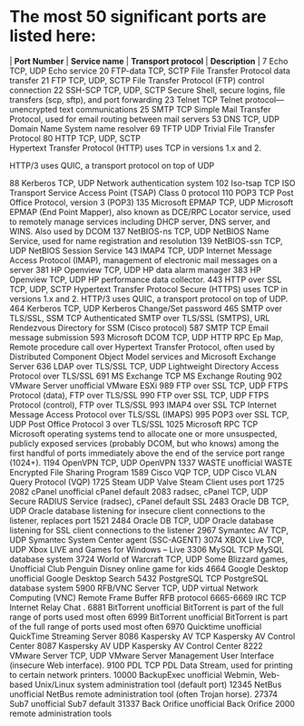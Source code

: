 # The most 50 significant ports are listed here:

| **Port Number**   |  	**Service name** | 	**Transport protocol** | **Description** |
7	Echo	TCP, UDP	Echo service
20	FTP-data	 TCP, SCTP	File Transfer Protocol data transfer
21	FTP	 TCP, UDP, SCTP	File Transfer Protocol (FTP) control connection
22	SSH-SCP	TCP, UDP, SCTP 	 Secure Shell, secure logins, file transfers (scp, sftp), and port forwarding
23	Telnet	TCP	Telnet protocol—unencrypted text communications
25	SMTP	TCP	 Simple Mail Transfer Protocol, used for email routing between mail servers
53	DNS	TCP, UDP	 Domain Name System name resolver
69	TFTP	UDP	Trivial File Transfer Protocol
80	HTTP	TCP, UDP, SCTP	
Hypertext Transfer Protocol (HTTP) uses TCP in versions 1.x and 2. 

HTTP/3 uses QUIC, a transport protocol on top of UDP

88	Kerberos	TCP, UDP	Network authentication system
102	Iso-tsap	TCP	ISO Transport Service Access Point (TSAP) Class 0 protocol
110	POP3	TCP	Post Office Protocol, version 3 (POP3)
135	Microsoft EPMAP	TCP, UDP	Microsoft EPMAP (End Point Mapper), also known as DCE/RPC Locator service, used to remotely manage services including DHCP server, DNS server, and WINS. Also used by DCOM
137	NetBIOS-ns	TCP, UDP	 NetBIOS Name Service, used for name registration and resolution
139	NetBIOS-ssn	TCP, UDP	NetBIOS Session Service
143	IMAP4	TCP, UDP	 Internet Message Access Protocol (IMAP), management of electronic mail messages on a server
381	HP Openview	TCP, UDP	HP data alarm manager
383	HP Openview	TCP, UDP	HP performance data collector.
443	HTTP over SSL	TCP, UDP, SCTP	Hypertext Transfer Protocol Secure (HTTPS) uses TCP in versions 1.x and 2. HTTP/3 uses QUIC, a transport protocol on top of UDP.
464	Kerberos	TCP, UDP	Kerberos Change/Set password
465	SMTP over TLS/SSL, SSM	TCP	Authenticated SMTP over TLS/SSL (SMTPS), URL Rendezvous Directory for SSM (Cisco protocol)
587	SMTP	TCP	Email message submission
593	Microsoft DCOM	TCP, UDP	HTTP RPC Ep Map, Remote procedure call over Hypertext Transfer Protocol, often used by Distributed Component Object Model services and Microsoft Exchange Server
636	LDAP over TLS/SSL	TCP, UDP	Lightweight Directory Access Protocol over TLS/SSL
691	MS Exchange	TCP	MS Exchange Routing
902	VMware Server	unofficial	VMware ESXi
989	FTP over SSL	TCP, UDP	FTPS Protocol (data), FTP over TLS/SSL
990	FTP over SSL	TCP, UDP	 FTPS Protocol (control), FTP over TLS/SSL
993	IMAP4 over SSL	TCP	Internet Message Access Protocol over TLS/SSL (IMAPS)
995	POP3 over SSL	TCP, UDP	Post Office Protocol 3 over TLS/SSL
1025	Microsoft RPC	TCP	Microsoft operating systems tend to allocate one or more unsuspected, publicly exposed services (probably DCOM, but who knows) among the first handful of ports immediately above the end of the service port range (1024+).
1194	OpenVPN	TCP, UDP	OpenVPN
1337	WASTE	unofficial	WASTE Encrypted File Sharing Program
1589	Cisco VQP	TCP, UDP	Cisco VLAN Query Protocol (VQP)
1725	Steam	UDP	Valve Steam Client uses port 1725 
2082	cPanel	unofficial	cPanel default
2083	radsec, cPanel	TCP, UDP	 Secure RADIUS Service (radsec), cPanel default SSL
2483	Oracle DB	TCP, UDP	Oracle database listening for insecure client connections to the listener, replaces port 1521
2484	Oracle DB	TCP, UDP	Oracle database listening for SSL client connections to the listener
2967	Symantec AV	TCP, UDP	Symantec System Center agent (SSC-AGENT)
3074	XBOX Live	TCP, UDP	Xbox LIVE and Games for Windows – Live
3306	MySQL	TCP	 MySQL database system
3724	World of Warcraft	TCP, UDP	Some Blizzard games, Unofficial Club Penguin Disney online game for kids
4664	Google Desktop	unofficial	Google Desktop Search
5432	PostgreSQL	TCP	PostgreSQL database system
5900	RFB/VNC Server	TCP, UDP	virtual Network Computing (VNC) Remote Frame Buffer RFB protocol
6665-6669	IRC	TCP	Internet Relay Chat .
6881	BitTorrent	unofficial	BitTorrent is part of the full range of ports used most often
6999	BitTorrent	unofficial	BitTorrent is part of the full range of ports used most often
6970	Quicktime	unofficial	QuickTime Streaming Server
8086	Kaspersky AV	TCP	Kaspersky AV Control Center
8087	Kaspersky AV	UDP	Kaspersky AV Control Center
8222	VMware Server	TCP, UDP	VMware Server Management User Interface (insecure Web interface).
9100	PDL	TCP	PDL Data Stream, used for printing to certain network printers.
10000	BackupExec	unofficial	Webmin, Web-based Unix/Linux system administration tool (default port)
12345	NetBus	unofficial	NetBus remote administration tool (often Trojan horse).
27374	Sub7	unofficial	Sub7 default
31337	Back Orifice	unofficial	Back Orifice 2000 remote administration tools